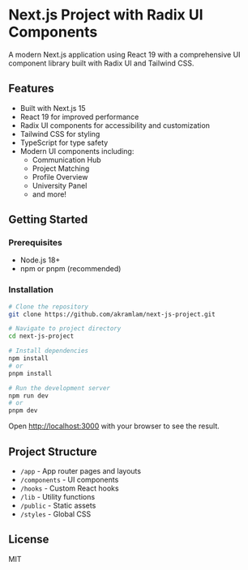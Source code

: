 # Next.js Project with Radix UI Components

A modern Next.js application using React 19 with a comprehensive UI component library built with Radix UI and Tailwind CSS.

## Features

- Built with Next.js 15
- React 19 for improved performance
- Radix UI components for accessibility and customization
- Tailwind CSS for styling
- TypeScript for type safety
- Modern UI components including:
  - Communication Hub
  - Project Matching
  - Profile Overview
  - University Panel
  - and more!

## Getting Started

### Prerequisites

- Node.js 18+ 
- npm or pnpm (recommended)

### Installation

```bash
# Clone the repository
git clone https://github.com/akramlam/next-js-project.git

# Navigate to project directory
cd next-js-project

# Install dependencies
npm install
# or
pnpm install

# Run the development server
npm run dev
# or
pnpm dev
```

Open [http://localhost:3000](http://localhost:3000) with your browser to see the result.

## Project Structure

- `/app` - App router pages and layouts
- `/components` - UI components
- `/hooks` - Custom React hooks
- `/lib` - Utility functions
- `/public` - Static assets
- `/styles` - Global CSS

## License

MIT 